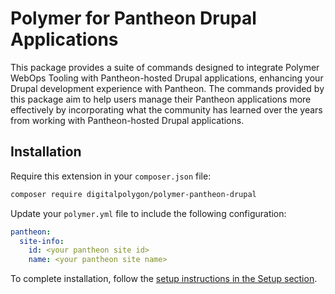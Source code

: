 # Polymer for Pantheon Drupal Applications

This package provides a suite of commands designed to integrate Polymer WebOps
Tooling with Pantheon-hosted Drupal applications, enhancing your Drupal
development experience with Pantheon. The commands provided by this package aim
to help users manage their Pantheon applications more effectively by
incorporating what the community has learned over the years from working with
Pantheon-hosted Drupal applications.

## Installation

Require this extension in your `composer.json` file:

```bash
composer require digitalpolygon/polymer-pantheon-drupal
```

Update your `polymer.yml` file to include the following configuration:

```yaml
pantheon:
  site-info:
    id: <your pantheon site id>
    name: <your pantheon site name>
```

To complete installation, follow the [setup instructions in the Setup section](setup.md).
